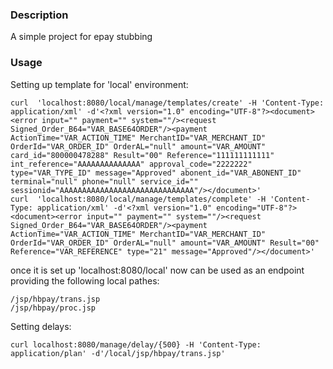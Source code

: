 ### Description

A simple project for epay stubbing

### Usage

Setting up template for 'local' environment:

```
curl  'localhost:8080/local/manage/templates/create' -H 'Content-Type: application/xml' -d'<?xml version="1.0" encoding="UTF-8"?><document><error input="" payment="" system=""/><request Signed_Order_B64="VAR_BASE64ORDER"/><payment ActionTime="VAR_ACTION_TIME" MerchantID="VAR_MERCHANT_ID" OrderId="VAR_ORDER_ID" OrderAL="null" amount="VAR_AMOUNT" card_id="800000478288" Result="00" Reference="111111111111" int_reference="AAAAAAAAAAAAAA" approval_code="2222222" type="VAR_TYPE_ID" message="Approved" abonent_id="VAR_ABONENT_ID" terminal="null" phone="null" service_id="" sessionid="AAAAAAAAAAAAAAAAAAAAAAAAAAAAAA"/></document>'
curl  'localhost:8080/local/manage/templates/complete' -H 'Content-Type: application/xml' -d'<?xml version="1.0" encoding="UTF-8"?><document><error input="" payment="" system=""/><request Signed_Order_B64="VAR_BASE64ORDER"/><payment ActionTime="VAR_ACTION_TIME" MerchantID="VAR_MERCHANT_ID" OrderId="VAR_ORDER_ID" OrderAL="null" amount="VAR_AMOUNT" Result="00" Reference="VAR_REFERENCE" type="21" message="Approved"/></document>'
```

once it is set up 'localhost:8080/local' now can be used as an endpoint providing the following local pathes:

    /jsp/hbpay/trans.jsp
    /jsp/hbpay/proc.jsp
    
Setting delays:

```
curl localhost:8080/manage/delay/{500} -H 'Content-Type: application/plan' -d'/local/jsp/hbpay/trans.jsp'
```